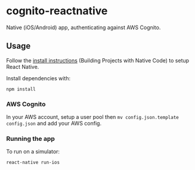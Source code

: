 # cognito-reactnative

Native (iOS/Android) app, authenticating against AWS Cognito.

## Usage

Follow the [install instructions](https://facebook.github.io/react-native/docs/getting-started) (Building Projects with Native Code) to setup React Native.

Install dependencies with:

    npm install

### AWS Cognito

In your AWS account, setup a user pool then `mv config.json.template config.json` and add your AWS config.

### Running the app

To run on a simulator:

    react-native run-ios

